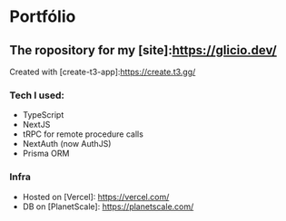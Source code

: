 # Portfólio

## The ropository for my [site]:https://glicio.dev/

Created with [create-t3-app]:https://create.t3.gg/

### Tech I used:
- TypeScript
- NextJS
- tRPC for remote procedure calls
- NextAuth (now AuthJS)
- Prisma ORM

### Infra
- Hosted on [Vercel]: https://vercel.com/
- DB on [PlanetScale]: https://planetscale.com/
